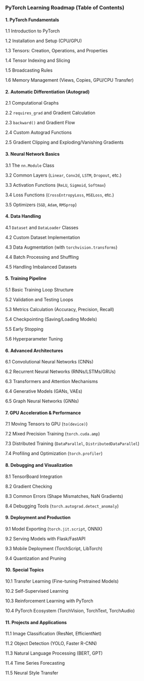 ### **PyTorch Learning Roadmap (Table of Contents)**

#### **1. PyTorch Fundamentals**

1.1 Introduction to PyTorch

1.2 Installation and Setup (CPU/GPU)

1.3 Tensors: Creation, Operations, and Properties

1.4 Tensor Indexing and Slicing

1.5 Broadcasting Rules

1.6 Memory Management (Views, Copies, GPU/CPU Transfer)

#### **2. Automatic Differentiation (Autograd)**

2.1 Computational Graphs

2.2 `requires_grad` and Gradient Calculation

2.3 `backward()` and Gradient Flow

2.4 Custom Autograd Functions

2.5 Gradient Clipping and Exploding/Vanishing Gradients

#### **3. Neural Network Basics**

3.1 The `nn.Module` Class

3.2 Common Layers (`Linear`, `Conv2d`, `LSTM`, `Dropout`, etc.)

3.3 Activation Functions (`ReLU`, `Sigmoid`, `Softmax`)

3.4 Loss Functions (`CrossEntropyLoss`, `MSELoss`, etc.)

3.5 Optimizers (`SGD`, `Adam`, `RMSprop`)

#### **4. Data Handling**

4.1 `Dataset` and `DataLoader` Classes

4.2 Custom Dataset Implementation

4.3 Data Augmentation (with `torchvision.transforms`)

4.4 Batch Processing and Shuffling

4.5 Handling Imbalanced Datasets

#### **5. Training Pipeline**

5.1 Basic Training Loop Structure

5.2 Validation and Testing Loops

5.3 Metrics Calculation (Accuracy, Precision, Recall)

5.4 Checkpointing (Saving/Loading Models)

5.5 Early Stopping

5.6 Hyperparameter Tuning

#### **6. Advanced Architectures**

6.1 Convolutional Neural Networks (CNNs)

6.2 Recurrent Neural Networks (RNNs/LSTMs/GRUs)

6.3 Transformers and Attention Mechanisms

6.4 Generative Models (GANs, VAEs)

6.5 Graph Neural Networks (GNNs)

#### **7. GPU Acceleration & Performance**

7.1 Moving Tensors to GPU (`to(device)`)

7.2 Mixed Precision Training (`torch.cuda.amp`)

7.3 Distributed Training (`DataParallel`, `DistributedDataParallel`)

7.4 Profiling and Optimization (`torch.profiler`)

#### **8. Debugging and Visualization**

8.1 TensorBoard Integration

8.2 Gradient Checking

8.3 Common Errors (Shape Mismatches, NaN Gradients)

8.4 Debugging Tools (`torch.autograd.detect_anomaly`)

#### **9. Deployment and Production**

9.1 Model Exporting (`torch.jit.script`, ONNX)

9.2 Serving Models with Flask/FastAPI

9.3 Mobile Deployment (TorchScript, LibTorch)

9.4 Quantization and Pruning

#### **10. Special Topics**

10.1 Transfer Learning (Fine-tuning Pretrained Models)

10.2 Self-Supervised Learning

10.3 Reinforcement Learning with PyTorch

10.4 PyTorch Ecosystem (TorchVision, TorchText, TorchAudio)

#### **11. Projects and Applications**

11.1 Image Classification (ResNet, EfficientNet)

11.2 Object Detection (YOLO, Faster R-CNN)

11.3 Natural Language Processing (BERT, GPT)

11.4 Time Series Forecasting

11.5 Neural Style Transfer
